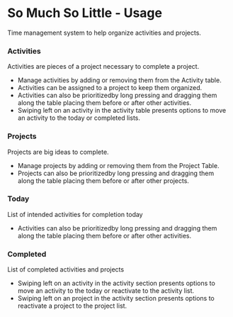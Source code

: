 # So Much So Little - Usage
Time management system to help organize activities and projects.

### Activities

Activities are pieces of a project necessary to complete a project.

* Manage activities by adding or removing them from the Activity table.
* Activities can be assigned to a project to keep them organized.
* Activities can also be prioritizedby long pressing and dragging them along the table placing them before or after other activities.
* Swiping left on an activity in the activity table presents options to move an activity to the today or completed lists.

### Projects

Projects are big ideas to complete.

* Manage projects by adding or removing them from the Project Table.
* Projects can also be prioritizedby long pressing and dragging them along the table placing them before or after other projects.


### Today

List of intended activities for completion today

* Activities can also be prioritizedby long pressing and dragging them along the table placing them before or after other activities.

### Completed

List of completed activities and projects
* Swiping left on an activity in the activity section presents options to move an activity to the today or reactivate to the activity list.
* Swiping left on an project in the activity section presents options to reactivate a project to the project list.
